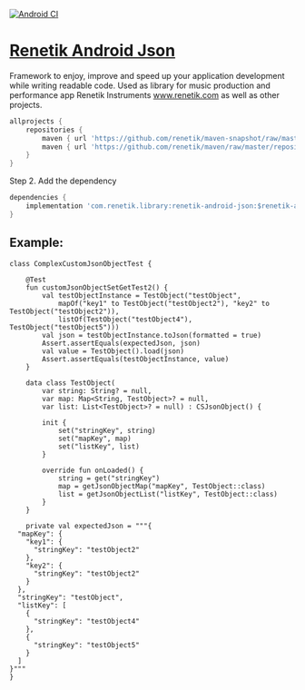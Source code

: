 <!---Header--->
[![Android CI](https://github.com/renetik/renetik-android-json/workflows/Android%20CI/badge.svg)
](https://github.com/renetik/renetik-android-json/actions/workflows/android.yml)

# [Renetik Android Json](https://renetik.github.io/renetik-android-json/)

Framework to enjoy, improve and speed up your application development while writing readable code.
Used as library for music production and performance app Renetik Instruments www.renetik.com as well
as other projects.

```gradle
allprojects {
    repositories {
        maven { url 'https://github.com/renetik/maven-snapshot/raw/master/repository' } //for master-SNAPSHOT
        maven { url 'https://github.com/renetik/maven/raw/master/repository' } 
    }
}
```

Step 2. Add the dependency

```gradle
dependencies {
    implementation 'com.renetik.library:renetik-android-json:$renetik-android-verison'
}
```

## Example:
```
class ComplexCustomJsonObjectTest {

	@Test
	fun customJsonObjectSetGetTest2() {
		val testObjectInstance = TestObject("testObject",
			mapOf("key1" to TestObject("testObject2"), "key2" to TestObject("testObject2")),
			listOf(TestObject("testObject4"), TestObject("testObject5")))
		val json = testObjectInstance.toJson(formatted = true)
		Assert.assertEquals(expectedJson, json)
		val value = TestObject().load(json)
		Assert.assertEquals(testObjectInstance, value)
	}

	data class TestObject(
		var string: String? = null,
		var map: Map<String, TestObject>? = null,
		var list: List<TestObject>? = null) : CSJsonObject() {

		init {
			set("stringKey", string)
			set("mapKey", map)
			set("listKey", list)
		}

		override fun onLoaded() {
			string = get("stringKey")
			map = getJsonObjectMap("mapKey", TestObject::class)
			list = getJsonObjectList("listKey", TestObject::class)
		}
	}

	private val expectedJson = """{
  "mapKey": {
    "key1": {
      "stringKey": "testObject2"
    },
    "key2": {
      "stringKey": "testObject2"
    }
  },
  "stringKey": "testObject",
  "listKey": [
    {
      "stringKey": "testObject4"
    },
    {
      "stringKey": "testObject5"
    }
  ]
}"""
}


```

